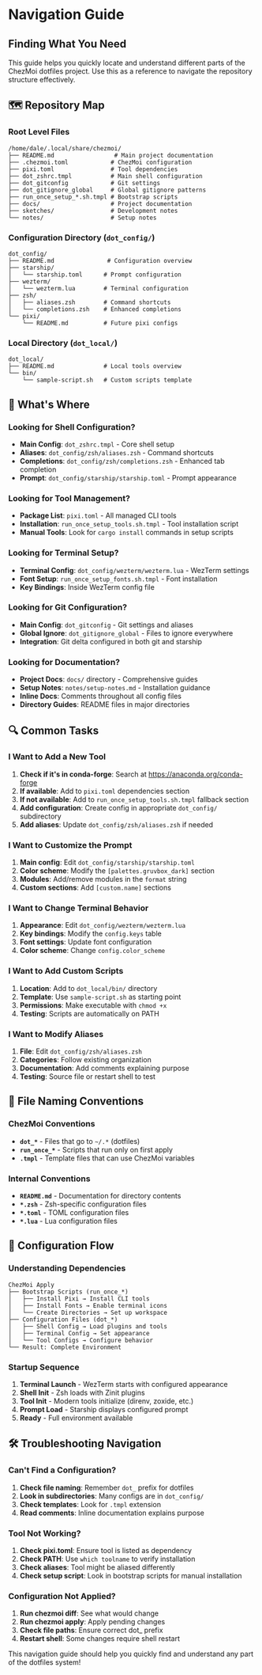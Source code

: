 # Navigation Guide

## Finding What You Need

This guide helps you quickly locate and understand different parts of the ChezMoi dotfiles project. Use this as a reference to navigate the repository structure effectively.

## 🗺️ Repository Map

### Root Level Files
```
/home/dale/.local/share/chezmoi/
├── README.md                 # Main project documentation
├── .chezmoi.toml            # ChezMoi configuration
├── pixi.toml                # Tool dependencies
├── dot_zshrc.tmpl           # Main shell configuration
├── dot_gitconfig            # Git settings
├── dot_gitignore_global     # Global gitignore patterns
├── run_once_setup_*.sh.tmpl # Bootstrap scripts
├── docs/                    # Project documentation
├── sketches/                # Development notes
└── notes/                   # Setup notes
```

### Configuration Directory (`dot_config/`)
```
dot_config/
├── README.md               # Configuration overview
├── starship/
│   └── starship.toml      # Prompt configuration
├── wezterm/
│   └── wezterm.lua        # Terminal configuration
├── zsh/
│   ├── aliases.zsh        # Command shortcuts
│   └── completions.zsh    # Enhanced completions
└── pixi/
    └── README.md          # Future pixi configs
```

### Local Directory (`dot_local/`)
```
dot_local/
├── README.md              # Local tools overview
└── bin/
    └── sample-script.sh   # Custom scripts template
```

## 🎯 What's Where

### Looking for Shell Configuration?
- **Main Config**: `dot_zshrc.tmpl` - Core shell setup
- **Aliases**: `dot_config/zsh/aliases.zsh` - Command shortcuts
- **Completions**: `dot_config/zsh/completions.zsh` - Enhanced tab completion
- **Prompt**: `dot_config/starship/starship.toml` - Prompt appearance

### Looking for Tool Management?
- **Package List**: `pixi.toml` - All managed CLI tools
- **Installation**: `run_once_setup_tools.sh.tmpl` - Tool installation script
- **Manual Tools**: Look for `cargo install` commands in setup scripts

### Looking for Terminal Setup?
- **Terminal Config**: `dot_config/wezterm/wezterm.lua` - WezTerm settings
- **Font Setup**: `run_once_setup_fonts.sh.tmpl` - Font installation
- **Key Bindings**: Inside WezTerm config file

### Looking for Git Configuration?
- **Main Config**: `dot_gitconfig` - Git settings and aliases
- **Global Ignore**: `dot_gitignore_global` - Files to ignore everywhere
- **Integration**: Git delta configured in both git and starship

### Looking for Documentation?
- **Project Docs**: `docs/` directory - Comprehensive guides
- **Setup Notes**: `notes/setup-notes.md` - Installation guidance
- **Inline Docs**: Comments throughout all config files
- **Directory Guides**: README files in major directories

## 🔍 Common Tasks

### I Want to Add a New Tool
1. **Check if it's in conda-forge**: Search at https://anaconda.org/conda-forge
2. **If available**: Add to `pixi.toml` dependencies section
3. **If not available**: Add to `run_once_setup_tools.sh.tmpl` fallback section
4. **Add configuration**: Create config in appropriate `dot_config/` subdirectory
5. **Add aliases**: Update `dot_config/zsh/aliases.zsh` if needed

### I Want to Customize the Prompt
1. **Main config**: Edit `dot_config/starship/starship.toml`
2. **Color scheme**: Modify the `[palettes.gruvbox_dark]` section
3. **Modules**: Add/remove modules in the `format` string
4. **Custom sections**: Add `[custom.name]` sections

### I Want to Change Terminal Behavior
1. **Appearance**: Edit `dot_config/wezterm/wezterm.lua`
2. **Key bindings**: Modify the `config.keys` table
3. **Font settings**: Update font configuration
4. **Color scheme**: Change `config.color_scheme`

### I Want to Add Custom Scripts
1. **Location**: Add to `dot_local/bin/` directory
2. **Template**: Use `sample-script.sh` as starting point
3. **Permissions**: Make executable with `chmod +x`
4. **Testing**: Scripts are automatically on PATH

### I Want to Modify Aliases
1. **File**: Edit `dot_config/zsh/aliases.zsh`
2. **Categories**: Follow existing organization
3. **Documentation**: Add comments explaining purpose
4. **Testing**: Source file or restart shell to test

## 📂 File Naming Conventions

### ChezMoi Conventions
- **`dot_*`** - Files that go to `~/.*` (dotfiles)
- **`run_once_*`** - Scripts that run only on first apply
- **`.tmpl`** - Template files that can use ChezMoi variables

### Internal Conventions
- **`README.md`** - Documentation for directory contents
- **`*.zsh`** - Zsh-specific configuration files
- **`*.toml`** - TOML configuration files
- **`*.lua`** - Lua configuration files

## 🔗 Configuration Flow

### Understanding Dependencies
```
ChezMoi Apply
├── Bootstrap Scripts (run_once_*)
│   ├── Install Pixi → Install CLI tools
│   ├── Install Fonts → Enable terminal icons
│   └── Create Directories → Set up workspace
├── Configuration Files (dot_*)
│   ├── Shell Config → Load plugins and tools
│   ├── Terminal Config → Set appearance
│   └── Tool Configs → Configure behavior
└── Result: Complete Environment
```

### Startup Sequence
1. **Terminal Launch** - WezTerm starts with configured appearance
2. **Shell Init** - Zsh loads with Zinit plugins
3. **Tool Init** - Modern tools initialize (direnv, zoxide, etc.)
4. **Prompt Load** - Starship displays configured prompt
5. **Ready** - Full environment available

## 🛠️ Troubleshooting Navigation

### Can't Find a Configuration?
1. **Check file naming**: Remember `dot_` prefix for dotfiles
2. **Look in subdirectories**: Many configs are in `dot_config/`
3. **Check templates**: Look for `.tmpl` extension
4. **Read comments**: Inline documentation explains purpose

### Tool Not Working?
1. **Check pixi.toml**: Ensure tool is listed as dependency
2. **Check PATH**: Use `which toolname` to verify installation
3. **Check aliases**: Tool might be aliased differently
4. **Check setup script**: Look in bootstrap scripts for manual installation

### Configuration Not Applied?
1. **Run chezmoi diff**: See what would change
2. **Run chezmoi apply**: Apply pending changes
3. **Check file paths**: Ensure correct dot_ prefix
4. **Restart shell**: Some changes require shell restart

This navigation guide should help you quickly find and understand any part of the dotfiles system!
